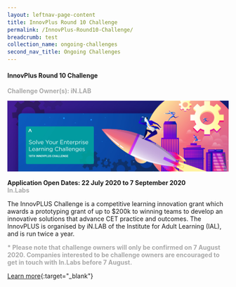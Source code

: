 ```yaml
---
layout: leftnav-page-content
title: InnovPlus Round 10 Challenge
permalink: /InnovPlus-Round10-Challenge/
breadcrumb: test
collection_name: ongoing-challenges
second_nav_title: Ongoing Challenges
---
```


#### InnovPlus Round 10 Challenge

<font color="#a9a9a9"><b>Challenge Owner(s): iN.LAB </b></font>

[![1](/images/ongoing-challenges/200504-InnovPLUS-2020_Desktop-1750-x-560px_v1.jpg)](https://www.ial.edu.sg/start-learning-innovation/in-lab/innovation-activities/innovplus-2020-november.html)

**Application Open Dates: 22 July 2020 to 7 September 2020**<br>
<font color=" #a9a9a9"><b>In.Labs</b></font>

The InnovPLUS Challenge is a competitive learning innovation grant which awards a prototyping grant of up to $200k to winning teams to develop an innovative solutions that advance CET practice and outcomes. The InnovPLUS is organised by iN.LAB of the Institute for Adult Learning (IAL), and is run twice a year.

<font color=" #a9a9a9"><b>* Please note that challenge owners will only be confirmed on 7 August 2020. Companies interested to be challenge owners are encouraged to get in touch with In.Labs before 7 August. </b></font>

[Learn more](https://www.ial.edu.sg/start-learning-innovation/in-lab/innovation-activities/innovplus-2020-november.html){:target="_blank"}
